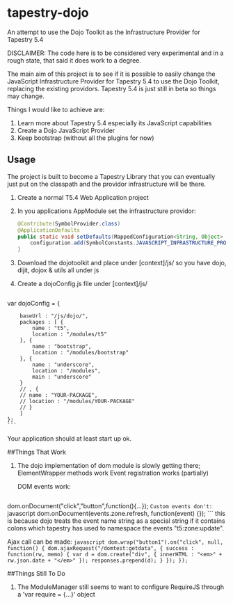 tapestry-dojo
=============

An attempt to use the Dojo Toolkit as the Infrastructure Provider for Tapestry 5.4

DISCLAIMER: The code here is to be considered very experimental and in a rough state, that said it does work to a degree.

The main aim of this project is to see if it is possible to easily change the JavaScript Infrastructure Provider for Tapestry 5.4 to use the Dojo Toolkit, replacing the existing providors. Tapestry 5.4 is just still in beta so things may change.

Things I would like to achieve are:

1. Learn more about Tapestry 5.4 especially its JavaScript capabilities
2. Create a Dojo JavaScript Provider
3. Keep bootstrap (without all the plugins for now)

## Usage
The project is built to become a Tapestry Library that you can eventually just put on the classpath and the providor infrastructure will be there.

1. Create a normal T5.4 Web Application project
2. In you applications AppModule set the infrastructure providor: 

    ```java
    @Contribute(SymbolProvider.class)
	@ApplicationDefaults
	public static void setDefaults(MappedConfiguration<String, Object> configuration) {
		configuration.add(SymbolConstants.JAVASCRIPT_INFRASTRUCTURE_PROVIDER, "dojo");
	}
    ```
3. Download the dojotoolkit and place under [context]/js/ so you have dojo, dijit, dojox & utils all under js
4. Create a dojoConfig.js file under [context]/js/
    ```javascript
var dojoConfig = {

        baseUrl : "/js/dojo/",
        packages : [ {
            name : "t5",
            location : "/modules/t5"
	    }, {
		    name : "bootstrap",
		    location : "/modules/bootstrap"
	    }, {
		    name : "underscore",
		    location : "/modules",
		    main : "underscore"
	    }
		// , {
		// name : "YOUR-PACKAGE",
		// location : "/modules/YOUR-PACKAGE"
		// }
	    ]
    };
    ```

Your application should at least start up ok.

##Things That Work
1. The dojo implementation of dom module is slowly getting there; 
ElementWrapper methods work
Event registration works (partially)

    DOM events work:
    ```javascript
dom.onDocument("click","button",function(){...});
    ```
    Custom events don't: 
    ```javascript
dom.onDocument(events.zone.refresh, function(event) {});
    ```
     this is because dojo treats the event name string as a special string if it contains colons which tapestry has used to namespace the events "t5:zone:update".
    
Ajax call can be made:
    ```javascript
dom.wrap("button1").on("click", null, function() {
    dom.ajaxRequest("/domtest:getdata", {
        success : function(rw, memo) {
            var d = dom.create("div", {
                innerHTML : "<em>" + rw.json.date + "</em>"
            });
            responses.prepend(d);
        }
    });
});
    ```

##Things Still To Do
1. The ModuleManager still seems to want to configure RequireJS through a 'var require = {...}' object
